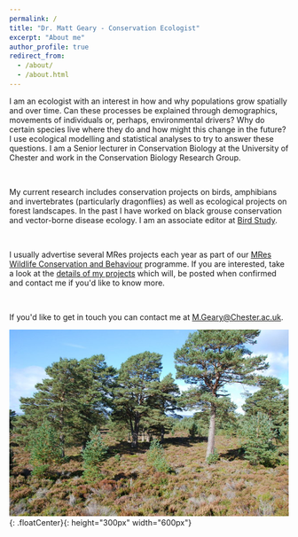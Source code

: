 ```yaml
---
permalink: /
title: "Dr. Matt Geary - Conservation Ecologist"
excerpt: "About me"
author_profile: true
redirect_from: 
  - /about/
  - /about.html
---
```


I am an ecologist with an interest in how and why populations grow spatially and over time. Can these processes be explained through demographics, movements of individuals or, perhaps, environmental drivers? Why do certain species live where they do and how might this change in the future? I use ecological modelling and statistical analyses to try to answer these questions. I am a Senior lecturer in Conservation Biology at the University of Chester and work in the Conservation Biology Research Group. 

<br>

My current research includes conservation projects on birds, amphibians and invertebrates (particularly dragonflies) as well as ecological projects on forest landscapes. In the past I have worked on black grouse conservation and vector-borne disease ecology. I am an associate editor at [Bird Study](https://www.bto.org/research-data-services/publications/bird-study).

<br>

I usually advertise several MRes projects each year as part of our [MRes Wildlife Conservation and Behaviour](https://www1.chester.ac.uk/study/postgraduate/biological-sciences-wildlife-behaviour-and-conservation-pathway/201810) programme. If you are interested, take a look at the [details of my projects](http://mattgeary.github.io/MRes/) which will, be posted when confirmed and contact me if you'd like to know more. 

<br>

If you'd like to get in touch you can contact me at <M.Geary@Chester.ac.uk>. 

![Pine Forest](../images/cal_pine.jpg){: .floatCenter}{: height="300px" width="600px"}
